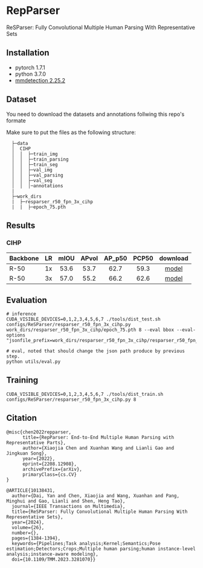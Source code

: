 # RepParser
ReSParser: Fully Convolutional Multiple Human Parsing With Representative Sets

## Installation
- pytorch 1.7.1
- python 3.7.0
- [mmdetection 2.25.2](https://mmdetection.readthedocs.io/en/latest/get_started.html#installation)

## Dataset
You need to download the datasets and annotations follwing this repo's formate


Make sure to put the files as the following structure:

```
  ├─data
  │  CIHP
  │  │  ├─train_img
  │  │  ├─train_parsing
  │  │  ├─train_seg
  │  │  ├─val_img
  │  │  ├─val_parsing
  │  │  ├─val_seg
  │  │  │─annotations
  |
  ├─work_dirs
  |  ├─resparser_r50_fpn_3x_cihp
  |  |  ├─epoch_75.pth
  ```

## Results

### CIHP

|  Backbone    |  LR  | mIOU | APvol | AP_p50 | PCP50 | download |
|--------------|:----:|:----:|:-----:|:------:|:-----:|:--------:|
|  R-50        |  1x  | 53.6 | 53.7  |  62.7  |  59.3 |[model](https://drive.google.com/file/d/1IkMpcTjqNtisBZ128AB4kqkTsnklU_04/view?usp=sharing) |
|  R-50        |  3x  | 57.0 | 55.2  |  66.2  |  62.6 |[model](https://drive.google.com/file/d/1D-R3e_76z_lP23A7W66U16v3C1DGlb9n/view?usp=sharing) |

## Evaluation
```
# inference
CUDA_VISIBLE_DEVICES=0,1,2,3,4,5,6,7 ./tools/dist_test.sh configs/ReSParser/resparser_r50_fpn_3x_cihp.py work_dirs/resparser_r50_fpn_3x_cihp/epoch_75.pth 8 --eval bbox --eval-options "jsonfile_prefix=work_dirs/resparser_r50_fpn_3x_cihp/resparser_r50_fpn_3x_cihp_val_result"

# eval, noted that should change the json path produce by previous step.
python utils/eval.py
```

## Training
```
CUDA_VISIBLE_DEVICES=0,1,2,3,4,5,6,7 ./tools/dist_train.sh configs/ReSParser/resparser_r50_fpn_3x_cihp.py 8
```

## Citation
```
@misc{chen2022repparser,
      title={RepParser: End-to-End Multiple Human Parsing with Representative Parts}, 
      author={Xiaojia Chen and Xuanhan Wang and Lianli Gao and Jingkuan Song},
      year={2022},
      eprint={2208.12908},
      archivePrefix={arXiv},
      primaryClass={cs.CV}
}

@ARTICLE{10138431,
  author={Dai, Yan and Chen, Xiaojia and Wang, Xuanhan and Pang, Minghui and Gao, Lianli and Shen, Heng Tao},
  journal={IEEE Transactions on Multimedia}, 
  title={ReSParser: Fully Convolutional Multiple Human Parsing With Representative Sets}, 
  year={2024},
  volume={26},
  number={},
  pages={1384-1394},
  keywords={Pipelines;Task analysis;Kernel;Semantics;Pose estimation;Detectors;Crops;Multiple human parsing;human instance-level analysis;instance-aware modeling},
  doi={10.1109/TMM.2023.3281070}}
```